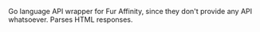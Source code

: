 Go language API wrapper for Fur Affinity, since they don't provide any API whatsoever. Parses HTML
responses.
